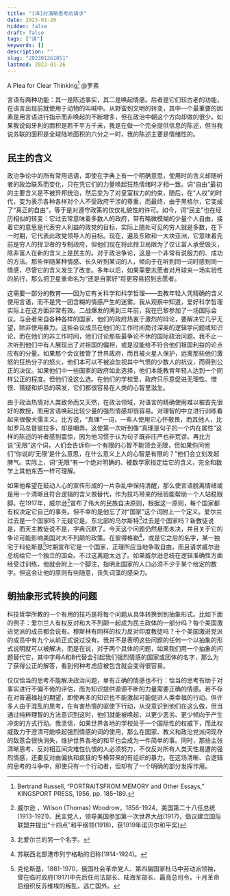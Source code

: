 ```yaml
---
title: "[译]对清晰思考的请求"
date: 2023-01-26
hidden: false
draft: false
tags: ["译"]
keywords: []
description: ""
slug: "202301261051"
lastmod: 2023-01-26
---
```


A Plea for Clear Thinking[^1]
@罗素

言语有两种功能：其一是陈述事实，其二是唤起情感。后者是它们较古老的功能，在语言出现前就使用于动物的叫喊中。从野蛮到文明的转变，其中一个最重要的因素是用言语进行指示而非唤起的不断增多，但在政治中朝这个方向却做的很少。如果我说匈牙利的面积是若干平方千米，我是在做一个完全提供信息的陈述，但当我说苏联的面积是全球陆地面积的六分之一时，我的陈述主要是情绪性的。

## 民主的含义

政治争论中的所有常用话语，即使在字典上有一个明确意思，使用时的含义却随听者的政治联系而变化，只在凭它们的力量唤起狂热情绪时才相一致。词“自由”最初的主要含义是不被异邦统治，然后变为了对皇室权力的约束，随后，在“人权”的时代，变为表示各种各样对个人不受政府干涉的尊重，而最终，由于黑格尔，它变成了“真正的自由”，等于是对遵守政策的仅仅礼貌性的许可。如今，词“民主”也在经历相似的转变：它过去常意味着多数人的政府，带有略微模糊的少量个人自由，接着它的意思是代表穷人利益的政党的目标，实际上随处可见的穷人就是多数，在下一时期，它代表此政党领导人的目标。现在，遍及东欧和一大块亚洲，它意味着先前是穷人的捍卫者的专制政府，但他们现在将此捍卫局限为了仅让富人承受毁灭，除非富人在新的含义上是民主的。对于政治争论，这是一个非常有说服力的、成功的方法。那些伴随某种情感、长久听到某词的人，倾向于在听到同一词时感到同一情感，尽管它的含义发生了改变。多年以后，如果需要志愿者对月球来一场实验性的航行，那么把卫星重命名为“还是自家好”将更容易招到志愿者。

这需要一部分的教育——因为它有关科学和科学哲理——去教年轻人凭精确的含义使用言语，而不是凭一团含糊的情感产生的迷雾。我从观察中知道，爱好科学哲理实际上在这方面非常有效。二战爆发的两到三年前，我在巴黎参加了一场国际会议。与会者来自各种各样的国家，他们的政府热衷于激烈的辩论，要解决它几乎无望，除非使用暴力。这些会议成员在他们的工作时间商讨深奥的逻辑学问题或知识论，而在他们的非工作时间，他们讨论那些最争论不休的国际政治问题。我不止一次听到他们中有人展现出了对祖国的偏袒，或是没能给不符合他们祖国利益的论点应有的分量。如果那个会议接管了世界政府，而且被火星人保护，远离那些他们激怒的狂热分子的怒火，他们本可以不被迫忽视其中气愤的少数人的抗议，而得到公正的决议。如果他们中一些国家的政府如此选择，他们本能教育年轻人达到一个同样公正的程度。但他们没这么选。在他们的学校里，政府只乐意促进无理性、憎恨、猜疑和妒忌的萌发，它们都很容易在人类的心智里滋生。
  
由于政治热情对人类致命而又天然，在政治领域，对语言的精确使用难以被首先很好的教授，而用言语唤起比较少量的强烈情感却很容易。对理智的中立进行训练看起来很像犬儒主义。比方说，“真理”一词，一些人使用它心怀敬畏，而其他人，比如罗马总督彼拉多，却是嘲弄。这使第一次听到像“真理是句子的一个内在属性”这样的陈述的听者感到震惊，因为他习惯于认为句子既非庄严也非荒谬。再比方说“无限”这个词，人们会告诉你一个有限的心智不能领会无限，但如果你问他们“你说的‘无限’是什么意思，在什么意义上人的心智是有限的？”他们会立刻发起脾气。实际上，词“无限”有一个绝对明确的、被数学家指定给它的含义，完全和数学上其他东西一样可理解。

如果他希望在鼓动人心的宣传形成的一片杂乱中保持清醒，那么使言语脱离情绪或是用一个清晰且符合逻辑的含义做替代，作为技巧带来的经验能帮助一个人站稳跟脚。在1917年，威尔逊[^2]宣布了伟大的民族自决原则，根据这一原则，每个国家都有权决定它自己的事务。但不幸的是他忘了对“国家”这个词附上一个定义。爱尔兰过去是一个国家吗？无疑它是。东北部的乌尔斯特[^3]过去是个国家吗？新教徒说是，而天主教徒说不是，字典沉默了。今天这个问题仍然悬而未决，并且关于它的争论可能影响美国对大不列颠的政策。在彼得格勒[^4]，或是它之后的名字，某一独宅于科伦斯基[^5]时期宣布它是一个国家，正理所应当地争取自由，而且请求威尔逊总统给它一个独立的国会。不过这离题太远了。如果威尔逊总统在逻辑准确性方面经受过训练，他就会附上一个脚注，指明此国家的人口必须不少于某个给定的数字。但这会让他的原则有些随意，丧失词藻的感染力。

## 朝抽象形式转换的问题

科技哲学所教的一个有用的技巧是将每个问题从具体转换到到抽象形式。比如下面的例子：爱尔兰人有权反对和大不列颠一起成为民主政体的一部分吗？每个美国激进党派的成员都会说有。穆斯林有同样的权力反对印度教徒吗？十个美国激进党派的成员中有九个从前正式说过没有。我并不是表明这些问题的任何一个以抽象的形式说明就可以被解决，而是在说，对于两个具体的问题，如果我们用一个抽象的问题替代它，其中字母A和B代替会引起我们强烈情感的国家或团体的名字，那么为了获得公正的解答，看到何种考虑应被包含就会变得很容易。

仅仅恰当的思考不能解决政治问题，单有正确的情感也不行：恰当的思考有助于对事实进行不偏不倚的评估，而为知识提供源源不断的力量需要正确的情感。若不存在对普遍福祉的期望，即使再多的知识也不能激起可能促进人类幸福的行动。但许多人由于混乱的思考，在有害热情的驱使下行动，从没意识到他们在这么做，但当通过纯粹理智的方法意识到这时，他们就能被唤起，以更少恶劣、更少倾向于产生冲突的方式行动。我坚信，如果世界各地的学校处于一个国际性的权威下，而此权威致力于澄清可能唤起强烈情感的词的使用，那么在国家、教义和政治党派间现存的敌意会很快消失，维护世界各地的和平也会成为一件简单的事。同时，那些主张清晰思考、反对相互间灾难性仇恨的人必须努力，不仅反对所有人类天性易遭的强烈情感，还要反对由偏执和疯狂的专横带来的有组织的暴力。在这场清晰、合逻辑的思考的斗争中，即使只有一个行动者，但却有了一个明确的部分发挥作用。

[^1]: Bertrand Russell, “PORTRAITSFROM MEMORY and Other Essays,” KINGSPORT PRESS, 1956, pp. 185–189.
[^2]: 威尔逊 ，Wilson (Thomas) Woodrow，1856-1924，美国第二十八任总统(1913-1921)、民主党人，领导美国参加第一次世界大战(1917)，倡议建立国际联盟并提出“十四点”和平纲领(1918)，获1919年诺贝尔和平奖)
[^3]: 北爱尔兰的另一个名字。
[^4]: 苏联西北部港市列宁格勒的旧称(1914-1924)。
[^5]: 克伦斯基，1881-1970，俄国社会革命党人、第四届国家杜马中劳动派领袖，曾在临时政府(1917)中先后任司法部长、陆海军部长、最高总司令，十月革命后组织反苏维埃的叛乱，逃亡国外。



